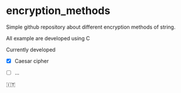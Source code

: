 # encryption_methods

Simple github repository about different encryption methods of string.

All example are developed using C

Currently developed

- [x] Caesar cipher
- [ ] ...


:it: